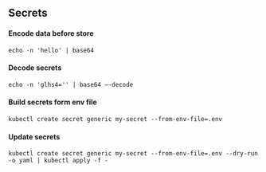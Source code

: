 ## Secrets
#### Encode data before store
```
echo -n 'hello' | base64
```
#### Decode secrets
```
echo -n 'glhs4='' | base64 —-decode
```
#### Build secrets form env file
```
kubectl create secret generic my-secret --from-env-file=.env
```
#### Update secrets
```
kubectl create secret generic my-secret --from-env-file=.env --dry-run -o yaml | kubectl apply -f -
```
